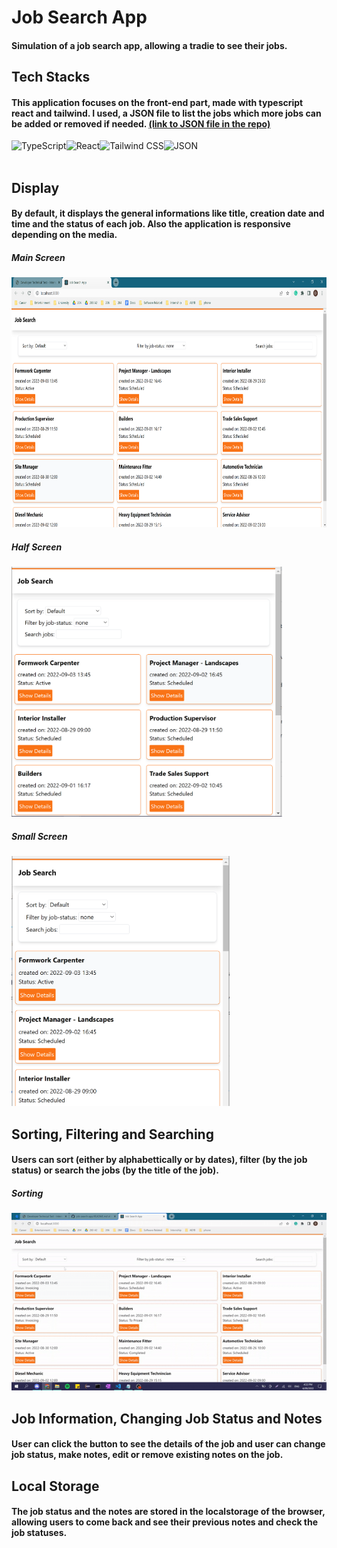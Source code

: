 # Job Search App

<h4>Simulation of a job search app, allowing a tradie to see their jobs.</h4>

<h2>Tech Stacks</h2>
<h4>This application focuses on the front-end part, made with typescript react and tailwind. I used, a JSON file to list the jobs which more jobs can be added or removed if needed. <a href="https://github.com/TylerDonghwi/job-search-app/blob/main/src/data/jobs.json" target="blank">(link to JSON file in the repo)</a></h4>
<img align="left" alt="TypeScript" height="30px" src="https://upload.wikimedia.org/wikipedia/commons/4/4c/Typescript_logo_2020.svg" />
<img align="left" alt="React" height="30px" src="https://upload.wikimedia.org/wikipedia/commons/thumb/a/a7/React-icon.svg/1200px-React-icon.svg.png" />
<img align="left" alt="Tailwind CSS" height="30px" src="https://tailwindcss.com/_next/static/media/social-square.b622e290e82093c36cca57092ffe494f.jpg" />
<img align="left" alt="JSON" height="30px" src="https://upload.wikimedia.org/wikipedia/commons/thumb/c/c9/JSON_vector_logo.svg/1200px-JSON_vector_logo.svg.png" />
<br></br>

<h2>Display</h2>
<h4>By default, it displays the general informations like title, creation date and time and the status of each job. Also the application is responsive depending on the media.</h4>

<h5>Main Screen</h5>
<img height=400 src="https://github.com/TylerDonghwi/job-search-app/blob/main/images/mainscreen.png" alt="mainpage">
<h5>Half Screen</h5>
<img height=400 src="https://github.com/TylerDonghwi/job-search-app/blob/main/images/halfScreen.png" alt="mediumpage">
<h5>Small Screen</h5>
<img height=400 src="https://github.com/TylerDonghwi/job-search-app/blob/main/images/smallScreen.png" alt="smallpage">

<h2>Sorting, Filtering and Searching</h2>
<h4>Users can sort (either by alphabettically or by dates), filter (by the job status) or search the jobs (by the title of the job).</h4>

<h5>Sorting</h5>

![sorting](images/sorting.gif)


<h2>Job Information, Changing Job Status and Notes</h2>
<h4>User can click the button to see the details of the job and user can change job status, make notes, edit or remove existing notes on the job.</h4>

<h2>Local Storage</h2>
<h4>The job status and the notes are stored in the localstorage of the browser, allowing users to come back and see their previous notes and check the job statuses.</h4>
